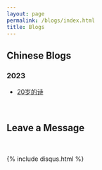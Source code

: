 ```yaml
---
layout: page
permalink: /blogs/index.html
title: Blogs
---
```


## Chinese Blogs

### 2023

- [20岁的诗](https://yuhuyang.github.io/blogs/20poems)

<br>

## Leave a Message

<br>

{% include disqus.html %} 

<br>
